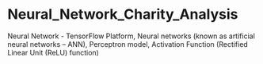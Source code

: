 # Neural_Network_Charity_Analysis
Neural Network - TensorFlow Platform, Neural networks (known as artificial neural networks – ANN), Perceptron model, Activation Function (Rectified Linear Unit (ReLU) function)
